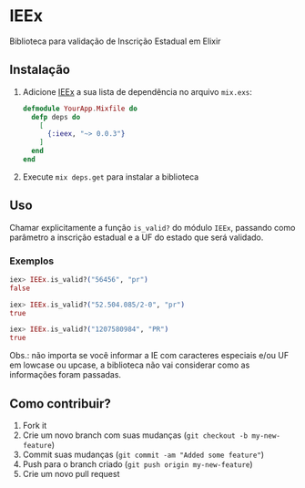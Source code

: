 # IEEx

Biblioteca para validação de Inscrição Estadual em Elixir

## Instalação

1. Adicione [IEEx](https://hex.pm/packages/ieex) a sua lista de dependência no arquivo `mix.exs`:

    ```elixir
    defmodule YourApp.Mixfile do
      defp deps do
        [
          {:ieex, "~> 0.0.3"}
        ]
      end
    end
    ```

2. Execute `mix deps.get` para instalar a biblioteca

## Uso

Chamar explicitamente a função `is_valid?` do módulo `IEEx`, passando
como parâmetro a inscrição estadual e a UF do estado que será validado.

### Exemplos

``` elixir
iex> IEEx.is_valid?("56456", "pr")
false

iex> IEEx.is_valid?("52.504.085/2-0", "pr")
true

iex> IEEx.is_valid?("1207580984", "PR")
true

```

Obs.: não importa se você informar a IE com caracteres especiais e/ou UF
em lowcase ou upcase, a biblioteca não vai considerar como as informações
foram passadas.

## Como contribuir?

1. Fork it
2. Crie um novo branch com suas mudanças (`git checkout -b my-new-feature`)
3. Commit suas mudanças (`git commit -am "Added some feature"`)
4. Push para o branch criado (`git push origin my-new-feature`)
5. Crie um novo pull request
